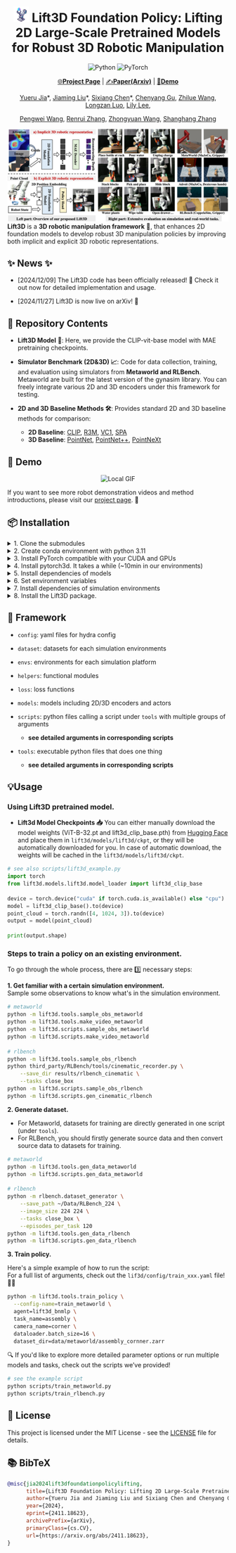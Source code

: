 <div align="center">

# <img src="assets/lift3d_logo.jpg" alt="Logo" width="35"/> Lift3D Foundation Policy: Lifting 2D Large-Scale Pretrained Models for Robust 3D Robotic Manipulation

![Python](https://img.shields.io/badge/python-3670A0?style=for-the-badge&logo=python&logoColor=ffdd54)
![PyTorch](https://img.shields.io/badge/PyTorch-%23EE4C2C.svg?style=for-the-badge&logo=PyTorch&logoColor=white)
  
[🌐**Project Page**](https://lift3d-web.github.io/) | [✍️**Paper(Arxiv)**](https://arxiv.org/abs/2411.18623) | [🎥**Demo**](https://lift3d-web.github.io/)

[Yueru Jia](https://github.com/jiayueru)\*, [Jiaming Liu](https://liujiaming1996.github.io/)\*, [Sixiang Chen](https://cscsx.github.io/)*, [Chenyang Gu](https://gaystarc.github.io/), [Zhilue Wang](https://lift3d-web.github.io/), [Longzan Luo](https://luolongzan.github.io/), [Lily Lee](https://lift3d-web.github.io/), 

[Pengwei Wang](https://lift3d-web.github.io/), [Renrui Zhang](https://lift3d-web.github.io/), [Zhongyuan Wang](https://lift3d-web.github.io/), [Shanghang Zhang](https://www.shanghangzhang.com)

</div>


![](assets/lift3d_demo.png)
**Lift3D** is a **3D robotic manipulation framework** 🤖, that enhances 2D foundation models to develop robust 3D manipulation policies by improving both implicit and explicit 3D robotic representations.

## ✨ News ✨
- [2024/12/09] The Lift3D code has been officially released! 🎉 Check it out now for detailed implementation and usage.

- [2024/11/27] Lift3D is now live on arXiv! 🚀 



## 📢 Repository Contents

- **Lift3D Model** 🎯:  Here, we provide the CLIP-vit-base model with MAE pretraining checkpoints.

- **Simulator Benchmark (2D&3D) 📈**: Code for data collection, training, and evaluation using simulators from **Metaworld and RLBench**. Metaworld are built for the latest version of the gynasim library. You can freely integrate various 2D and 3D encoders under this framework for testing.

- **2D and 3D Baseline Methods 🛠️**: Provides standard 2D and 3D baseline methods for comparison:

    - **2D Baseline**: [CLIP](https://github.com/openai/CLIP), [R3M](https://github.com/facebookresearch/r3m), [VC1](https://github.com/facebookresearch/eai-vc), [SPA](https://github.com/HaoyiZhu/SPA)
    - **3D Baseline**: [PointNet](https://github.com/yanx27/Pointnet_Pointnet2_pytorch), [PointNet++](https://github.com/yanx27/Pointnet_Pointnet2_pytorch), [PointNeXt](https://github.com/guochengqian/PointNeXt)
    

## 🤖 Demo
<div style="text-align:center;">
    <img src="assets/demo_gif.gif" alt="Local GIF" width="500px" />
</div>

If you want to see more robot demonstration videos and method introductions, please visit our [project page](https://lift3d-web.github.io/). 🔗

## 📦 Installation

<details>
<summary>1. Clone the submodules</summary>

```bash
git submodule update --init --recursive
```

</details>

<details>
<summary>2. Create conda environment with python 3.11</summary>

```bash
conda create -n <env_name> python=3.11
conda activate <env_name>
```

</details>

<details>
<summary>3. Install PyTorch compatible with your CUDA and GPUs</summary>

```bash
# Modify this line according to your CUDA GPUs.
pip install torch==2.4.1 torchvision==0.19.1 torchaudio==2.4.1 --index-url https://download.pytorch.org/whl/cu124
```

</details>

<details>
<summary>4. Install pytorch3d. It takes a while (~10min in our environments)</summary>

```bash
pip install "git+https://github.com/facebookresearch/pytorch3d.git@stable"
```

</details>

<details>
<summary>5. Install dependencies of models</summary>

```bash
# R3M（A Universal Visual Representation for Robot Manipulation）
pip install git+https://github.com/facebookresearch/r3m.git --no-deps

# CLIP (Contrastive Language-Image Pre-Training)
pip install git+https://github.com/openai/CLIP.git --no-deps

# VC1（Visual Cortex）
cd third_party/eai-vc/vc_models
pip install -e .  --no-deps
cd ../../..

# SPA（3D SPatial-Awareness Enables Effective Embodied Representation）
cd third_party/SPA 
pip install -e . --no-deps
cd ../..
```

</details>

<details>
<summary>6. Set environment variables</summary>

```bash
# WandB
export WANDB_API_KEY=<wandb_api_key>
export WANDB_USER_EMAIL=<wandb_email>
export WANDB_USERNAME=<wandb_username>

# CoppeliaSim & PyRep & RLBench
export COPPELIASIM_ROOT=${HOME}/Programs/CoppeliaSim
export LD_LIBRARY_PATH=$COPPELIASIM_ROOT:$LD_LIBRARY_PATH
export QT_QPA_PLATFORM_PLUGIN_PATH=$COPPELIASIM_ROOT
export DISPLAY=:99  # required on server, remove it on workstation
```

</details>

<details>
<summary>7. Install dependencies of simulation environments</summary>

```bash
# Metaworld
pip install git+https://github.com/Farama-Foundation/Metaworld.git@master#egg=metaworld

# RLBench
wget https://downloads.coppeliarobotics.com/V4_1_0/CoppeliaSim_Edu_V4_1_0_Ubuntu20_04.tar.xz
mkdir -p $COPPELIASIM_ROOT && tar -xf CoppeliaSim_Edu_V4_1_0_Ubuntu20_04.tar.xz -C $COPPELIASIM_ROOT --strip-components 1
rm -rf CoppeliaSim_Edu_V4_1_0_Ubuntu20_04.tar.xz
cd third_party/RLBench
pip install -e .
cd ../..
```

</details>

<details>
<summary>8. Install the Lift3D package.</summary>

```bash
pip install -e .

# PointNext
cd lift3d/models/point_next
cd openpoints/cpp/pointnet2_batch
pip install -e .
cd ../subsampling
pip install -e .
cd ../pointops
pip install -e .
cd ../chamfer_dist
pip install -e .
cd ../emd
pip install -e .
cd ../../../../../..
```
</details>

## 🧩 Framework

- `config`: yaml files for hydra config

- `dataset`: datasets for each simulation environments

- `envs`: environments for each simulation platform

- `helpers`: functional modules

- `loss`: loss functions

- `models`: models including 2D/3D encoders and actors

- `scripts`: python files calling a script under `tools` with multiple groups of arguments

    -  **see detailed arguments in corresponding scripts**

- `tools`: executable python files that does one thing

    -  **see detailed arguments in corresponding scripts**

## 💡Usage

### Using Lift3D pretrained model.

- **Lift3d Model Checkpoints 📥** 
You can either manually download the model weights (ViT-B-32.pt and lift3d_clip_base.pth) from [Hugging Face](https://huggingface.co/jiayueru/Lift3d/blob/main/README.md) and place them in `lift3d/models/lift3d/ckpt`, or they will be automatically downloaded for you. In case of automatic download, the weights will be cached in the `lift3d/models/lift3d/ckpt`.

```python
# see also scripts/lift3d_example.py
import torch
from lift3d.models.lift3d.model_loader import lift3d_clip_base

device = torch.device("cuda" if torch.cuda.is_available() else "cpu")
model = lift3d_clip_base().to(device)
point_cloud = torch.randn([4, 1024, 3]).to(device)
output = model(point_cloud)

print(output.shape)
```

### Steps to train a policy on an existing environment.

To go through the whole process, there are 3️⃣ necessary steps:

**1. Get familiar with a certain simulation environment.**  
Sample some observations to know what's in the simulation environment.

```bash
# metaworld
python -m lift3d.tools.sample_obs_metaworld
python -m lift3d.tools.make_video_metaworld
python -m lift3d.scripts.sample_obs_metaworld
python -m lift3d.scripts.make_video_metaworld

# rlbench
python -m lift3d.tools.sample_obs_rlbench
python third_party/RLBench/tools/cinematic_recorder.py \
    --save_dir results/rlbench_cinematic \
    --tasks close_box
python -m lift3d.scripts.sample_obs_rlbench
python -m lift3d.scripts.gen_cinematic_rlbench
```

**2. Generate dataset.**  
- For Metaworld, datasets for training are directly generated in one script (under `tools`). 
- For RLBench, you should firstly generate source data and then convert source data to datasets for training.

```bash
# metaworld
python -m lift3d.tools.gen_data_metaworld
python -m lift3d.scripts.gen_data_metaworld

# rlbench
python -m rlbench.dataset_generator \
    --save_path ~/Data/RLBench_224 \
    --image_size 224 224 \
    --tasks close_box \
    --episodes_per_task 120
python -m lift3d.tools.gen_data_rlbench
python -m lift3d.scripts.gen_data_rlbench
```

**3. Train policy.**

Here's a simple example of how to run the script:  
For a full list of arguments, check out the `lif3d/config/train_xxx.yaml` file! 📄✨

```bash
python -m lift3d.tools.train_policy \
  --config-name=train_metaworld \
  agent=lift3d_bnmlp \
  task_name=assembly \
  camera_name=corner \
  dataloader.batch_size=16 \
  dataset_dir=data/metaworld/assembly_cornner.zarr
```
🔍 If you'd like to explore more detailed parameter options or run multiple models and tasks, check out the scripts we’ve provided! 

```bash
# see the example script 
python scripts/train_metaworld.py
python scripts/train_rlbench.py
```

## 📜️ License

This project is licensed under the MIT License - see the [LICENSE](LICENSE) file for details.

## 📚 BibTeX 

```bibtex
@misc{jia2024lift3dfoundationpolicylifting,
      title={Lift3D Foundation Policy: Lifting 2D Large-Scale Pretrained Models for Robust 3D Robotic Manipulation}, 
      author={Yueru Jia and Jiaming Liu and Sixiang Chen and Chenyang Gu and Zhilue Wang and Longzan Luo and Lily Lee and Pengwei Wang and Zhongyuan Wang and Renrui Zhang and Shanghang Zhang},
      year={2024},
      eprint={2411.18623},
      archivePrefix={arXiv},
      primaryClass={cs.CV},
      url={https://arxiv.org/abs/2411.18623}, 
}
```
